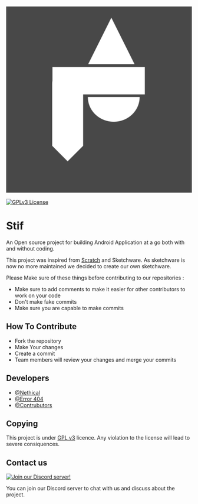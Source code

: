 
![Logo](/github/readme/assets/img/logo-big.jpg)

    

[![GPLv3 License](https://img.shields.io/badge/License-GPL%20v3-yellow.svg)](https://github.com/Nethical-org/Stif/blob/main/LICENSE)
  
# Stif

An Open source project for building Android Application at a go both with and without coding.

This project was inspired from [Scratch](https://scratch.mit.edu/) and Sketchware.
As sketchware is now no more maintained we decided to create our own sketchware. 

Please Make sure of these things before contributing to our repositories :

- Make sure to add comments to make it easier for other contributors to work on your code
- Don't make fake commits
- Make sure you are capable to make commits

## How To Contribute
- Fork the repository
- Make Your changes 
- Create a commit
- Team members will review your changes and merge your commits



## Developers

- [@Nethical](https://www.github.com/RealNethical)
- [@Error 404](https://github.com/Sarvarx)
- [@Contrubutors](https://github.com/Nethical-org/Stif/graphs/contributors)
## Copying
This project is under [GPL v3](https://github.com/Nethical-org/Stif/blob/main/LICENSE) licence. Any violation to the license will lead to severe consiquences.
## Contact us
[![Join our Discord server!](https://invidget.switchblade.xyz/brPuuRbkFZ)](https://discord.com/invite/brPuuRbkFZ)

You can join our Discord server to chat with us and discuss about the project.

  
